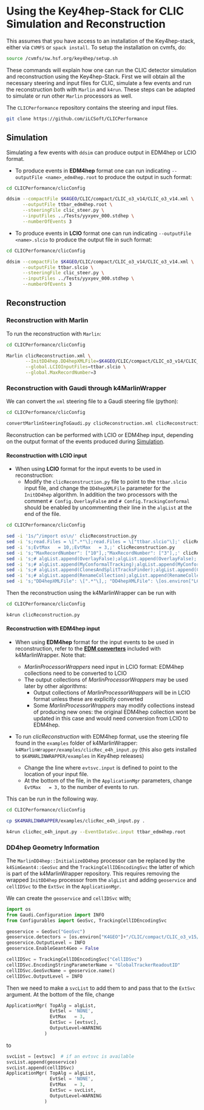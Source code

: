 <!--
Copyright (c) 2019-2024 Key4hep-Project.

This file is part of Key4hep.
See https://key4hep.github.io/key4hep-doc/ for further info.

Licensed under the Apache License, Version 2.0 (the "License");
you may not use this file except in compliance with the License.
You may obtain a copy of the License at

    http://www.apache.org/licenses/LICENSE-2.0

Unless required by applicable law or agreed to in writing, software
distributed under the License is distributed on an "AS IS" BASIS,
WITHOUT WARRANTIES OR CONDITIONS OF ANY KIND, either express or implied.
See the License for the specific language governing permissions and
limitations under the License.
-->
# Using the Key4hep-Stack for CLIC Simulation and Reconstruction


This assumes that you have access to an installation of the Key4hep-stack, either via ``CVMFS`` or ``spack install``.
To setup the installation on cvmfs, do:

```bash
source /cvmfs/sw.hsf.org/key4hep/setup.sh
```

These commands will explain how one can run the CLIC detector simulation and reconstruction using the Key4hep-Stack.
First we will obtain all the necessary steering and input files for CLIC, simulate a few events and run the
reconstruction both with ``Marlin`` and ``k4run``. These steps can be adapted to simulate or run other ``Marlin``
processors as well.

The ``CLICPerformance`` repository contains the steering and input files.

```bash
git clone https://github.com/iLCSoft/CLICPerformance
```

## Simulation

Simulating a few events with `ddsim` can produce output in EDM4hep or LCIO format.

- To produce events in **EDM4hep** format one can run indicating `--outputFile <name>_edm4hep.root` to produce the
output in such format:


```bash
cd CLICPerformance/clicConfig

ddsim --compactFile $K4GEO/CLIC/compact/CLIC_o3_v14/CLIC_o3_v14.xml \
      --outputFile ttbar_edm4hep.root \
      --steeringFile clic_steer.py \
      --inputFiles ../Tests/yyxyev_000.stdhep \
      --numberOfEvents 3
```

- To produce events in **LCIO** format one can run indicating `--outputFile <name>.slcio` to produce the output file
in such format:

```bash
cd CLICPerformance/clicConfig

ddsim --compactFile $K4GEO/CLIC/compact/CLIC_o3_v14/CLIC_o3_v14.xml \
      --outputFile ttbar.slcio \
      --steeringFile clic_steer.py \
      --inputFiles ../Tests/yyxyev_000.stdhep \
      --numberOfEvents 3
```


## Reconstruction

### Reconstruction with Marlin

To run the reconstruction with ``Marlin``:

```bash
cd CLICPerformance/clicConfig

Marlin clicReconstruction.xml \
       --InitDD4hep.DD4hepXMLFile=$K4GEO/CLIC/compact/CLIC_o3_v14/CLIC_o3_v14.xml \
       --global.LCIOInputFiles=ttbar.slcio \
       --global.MaxRecordNumber=3
```

### Reconstruction with Gaudi through k4MarlinWrapper

We can convert the ``xml`` steering file to a Gaudi steering file (python):

```bash
cd CLICPerformance/clicConfig

convertMarlinSteeringToGaudi.py clicReconstruction.xml clicReconstruction.py
```

Reconstruction can be performed with LCIO or EDM4hep input, depending on the output format of the events produced
during [Simulation](#simulation).

#### Reconstruction with LCIO input

- When using **LCIO** format for the input events to be used in reconstruction:
  + Modify the ``clicReconstruction.py`` file to point to the ``ttbar.slcio`` input file, and change the
  ``DD4hepXMLFile`` parameter for the ``InitDD4hep`` algorithm.  In addition the two processors with the comment ``#
  Config.OverlayFalse`` and ``# Config.TrackingConformal`` should be enabled by uncommenting their line in the ``algList``
  at the end of the file.

```bash
cd CLICPerformance/clicConfig

sed -i '1s/^/import os\n/' clicReconstruction.py
sed -i 's;read.Files = \[".*"\];read.Files = \["ttbar.slcio"\];' clicReconstruction.py
sed -i 's;EvtMax   = 10,;EvtMax   = 3,;' clicReconstruction.py
sed -i 's;"MaxRecordNumber": ["10"],;"MaxRecordNumber": ["3"],;' clicReconstruction.py
sed -i 's;# algList.append(OverlayFalse);algList.append(OverlayFalse);' clicReconstruction.py
sed -i 's;# algList.append(MyConformalTracking);algList.append(MyConformalTracking);' clicReconstruction.py
sed -i 's;# algList.append(ClonesAndSplitTracksFinder);algList.append(ClonesAndSplitTracksFinder);' clicReconstruction.py
sed -i 's;# algList.append(RenameCollection);algList.append(RenameCollection);' clicReconstruction.py
sed -i 's;"DD4hepXMLFile": \[".*"\],; "DD4hepXMLFile": \[os.environ["LCGEO"]+"/CLIC/compact/CLIC_o3_v14/CLIC_o3_v14.xml"\],;' clicReconstruction.py

```

Then the reconstruction using the k4MarlinWrapper can be run with

```bash
cd CLICPerformance/clicConfig

k4run clicReconstruction.py
```


#### Reconstruction with EDM4hep input

- When using **EDM4hep** format for the input events to be used in reconstruction, refer to the [**EDM converters**](https://github.com/key4hep/k4MarlinWrapper/blob/master/doc/MarlinWrapperIntroduction.md)
included with k4MarlinWrapper. Note that:
  + *MarlinProcessorWrappers* need input in LCIO format: EDM4hep collections need to be converted to LCIO
  + The output collections of *MarlinProcessorWrappers* may be used later by other algorithms:
    * Output collections of *MarlinProcessorWrappers* will be in LCIO format unless these are explicitly converted
    * Some *MarlinProcessorWrappers* may modify collections instead of producing new ones: the original EDM4hep collection wont be updated in this case and would need conversion from LCIO to EDM4hep.

- To run *clicReconstruction* with EDM4hep format, use the steering file found in the `examples` folder of k4MarlinWrapper:
`k4MarlinWrapper/examples/clicRec_e4h_input.py` (this also gets installed to `$K4MARLINWRAPPER/examples` in Key4hep releases)
  + Change the line where `evtsvc.input` is defined to point to the location of your input file.
  + At the bottom of the file, in the `ApplicationMgr` parameters, change `EvtMax   = 3,` to the number of events to run.

This can be run in the following way.
```bash
cd CLICPerformance/clicConfig

cp $K4MARLINWRAPPER/examples/clicRec_e4h_input.py .

k4run clicRec_e4h_input.py --EventDataSvc.input ttbar_edm4hep.root
```

### DD4hep Geometry Information

The ``MarlinDD4hep::InitializeDD4hep`` processor can be replaced by the ``k4SimGeant4::GeoSvc`` and the
``TrackingCellIDEncodingSvc`` the latter of which is part of the k4MarlinWrapper repository.
This requires removing the wrapped `InitDD4hep` processor from the `algList` and adding `geoservice` and `cellIDSvc` to the `ExtSvc` in the `ApplicationMgr`.

We can create the `geoservice` and `cellIDSvc` with;

```python
import os
from Gaudi.Configuration import INFO
from Configurables import GeoSvc, TrackingCellIDEncodingSvc

geoservice = GeoSvc("GeoSvc")
geoservice.detectors = [os.environ["K4GEO"]+"/CLIC/compact/CLIC_o3_v15/CLIC_o3_v15.xml"]
geoservice.OutputLevel = INFO
geoservice.EnableGeant4Geo = False

cellIDSvc = TrackingCellIDEncodingSvc("CellIDSvc")
cellIDSvc.EncodingStringParameterName = "GlobalTrackerReadoutID"
cellIDSvc.GeoSvcName = geoservice.name()
cellIDSvc.OutputLevel = INFO
```


Then we need to make a `svcList` to add them to and pass that to the `ExtSvc` argument.
At the bottom of the file, change

```python
ApplicationMgr( TopAlg = algList,
                EvtSel = 'NONE',
                EvtMax   = 3,
                ExtSvc = [evtsvc],
                OutputLevel=WARNING
              )
```

to

```python
svcList = [evtsvc]  # if an evtsvc is available
svcList.append(geoservice)
svcList.append(cellIDSvc)
ApplicationMgr( TopAlg = algList,
                EvtSel = 'NONE',
                EvtMax   = 3,
                ExtSvc = svcList,
                OutputLevel=WARNING
              )
```
